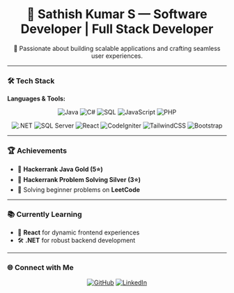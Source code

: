 <h1 align="center">👋 Sathish Kumar S — Software Developer | Full Stack Developer</h1>

<p align="center">
🚀 Passionate about building scalable applications and crafting seamless user experiences.
</p>

---

### 🛠️ **Tech Stack**  

**Languages & Tools:**  

<p align="center">
  <img src="https://img.shields.io/badge/Java-%23E34F26.svg?style=for-the-badge&logo=java&logoColor=white" alt="Java"/>
  <img src="https://img.shields.io/badge/C%23-%23239120.svg?style=for-the-badge&logo=c-sharp&logoColor=white" alt="C#"/>
  <img src="https://img.shields.io/badge/SQL-%23CC2927.svg?style=for-the-badge&logo=microsoftsqlserver&logoColor=white" alt="SQL"/>
  <img src="https://img.shields.io/badge/JavaScript-%23F7DF1E.svg?style=for-the-badge&logo=javascript&logoColor=black" alt="JavaScript"/>
  <img src="https://img.shields.io/badge/PHP-%23777BB4.svg?style=for-the-badge&logo=php&logoColor=white" alt="PHP"/>
</p>  

<p align="center">
  <img src="https://img.shields.io/badge/.NET-%23512BD4.svg?style=for-the-badge&logo=dotnet&logoColor=white" alt=".NET"/>
  <img src="https://img.shields.io/badge/SQL%20Server-%23CC2927.svg?style=for-the-badge&logo=microsoftsqlserver&logoColor=white" alt="SQL Server"/>
  <img src="https://img.shields.io/badge/React-%2361DAFB.svg?style=for-the-badge&logo=react&logoColor=black" alt="React"/>
  <img src="https://img.shields.io/badge/CodeIgniter-%23DD4814.svg?style=for-the-badge&logo=codeigniter&logoColor=white" alt="CodeIgniter"/>
  <img src="https://img.shields.io/badge/Tailwind%20CSS-%2338B2AC.svg?style=for-the-badge&logo=tailwind-css&logoColor=white" alt="TailwindCSS"/>
  <img src="https://img.shields.io/badge/Bootstrap-%237952B3.svg?style=for-the-badge&logo=bootstrap&logoColor=white" alt="Bootstrap"/>
</p>

---

### 🏆 **Achievements**  

- 🏅 **Hackerrank Java Gold (5⭐)**  
- 🥈 **Hackerrank Problem Solving Silver (3⭐)**  
- 🧩 Solving beginner problems on **LeetCode**  

---

### 📚 **Currently Learning**  

- 🔧 **React** for dynamic frontend experiences  
- 🛠 **.NET** for robust backend development  

---

### 🌐 **Connect with Me**  

<p align="center">
  <a href="https://github.com/sathixh" target="_blank"><img src="https://img.shields.io/badge/GitHub-%23181717.svg?style=for-the-badge&logo=github&logoColor=white" alt="GitHub"/></a>
  <a href="https://www.linkedin.com/in/sathixh" target="_blank"><img src="https://img.shields.io/badge/LinkedIn-%230A66C2.svg?style=for-the-badge&logo=linkedin&logoColor=white" alt="LinkedIn"/></a>
</p>
